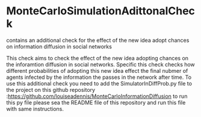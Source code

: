 # MonteCarloSimulationAdittonalCheck
contains an additional check for the effect of the new idea adopt chances on information diffusion in social networks

This check aims to check the effect of the new idea adopting chances on the inforamtion diffusion in social networks.
Specific this check checks how different probabilities of adopting this new idea effect the final  nubmer of agents infected by the information the passes in the network after time.
To use this additional check you need to add the SimulatorInDiffProb.py file to the project on this github repository :https://github.com/louiseadennis/MonteCarloInformationDiffusion 
to run this py file please sea the README file of this repository and run this file with same instructions.

